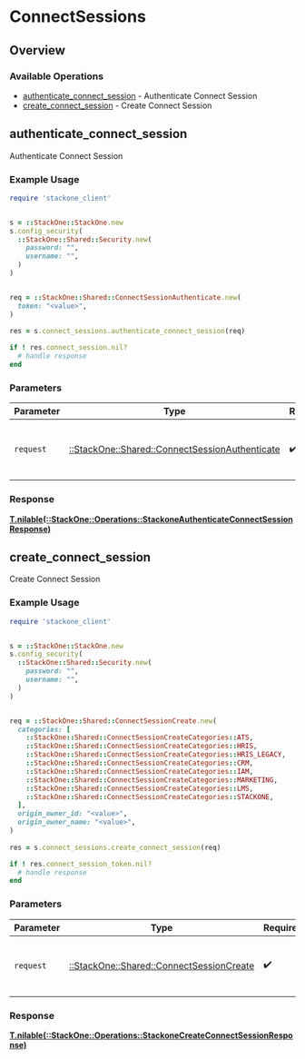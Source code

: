 # ConnectSessions

## Overview

### Available Operations

* [authenticate_connect_session](#authenticate_connect_session) - Authenticate Connect Session
* [create_connect_session](#create_connect_session) - Create Connect Session

## authenticate_connect_session

Authenticate Connect Session

### Example Usage

```ruby
require 'stackone_client'


s = ::StackOne::StackOne.new
s.config_security(
  ::StackOne::Shared::Security.new(
    password: "",
    username: "",
  )
)


req = ::StackOne::Shared::ConnectSessionAuthenticate.new(
  token: "<value>",
)
    
res = s.connect_sessions.authenticate_connect_session(req)

if ! res.connect_session.nil?
  # handle response
end

```

### Parameters

| Parameter                                                                                           | Type                                                                                                | Required                                                                                            | Description                                                                                         |
| --------------------------------------------------------------------------------------------------- | --------------------------------------------------------------------------------------------------- | --------------------------------------------------------------------------------------------------- | --------------------------------------------------------------------------------------------------- |
| `request`                                                                                           | [::StackOne::Shared::ConnectSessionAuthenticate](../../models/shared/connectsessionauthenticate.md) | :heavy_check_mark:                                                                                  | The request object to use for the request.                                                          |

### Response

**[T.nilable(::StackOne::Operations::StackoneAuthenticateConnectSessionResponse)](../../models/operations/stackoneauthenticateconnectsessionresponse.md)**




## create_connect_session

Create Connect Session

### Example Usage

```ruby
require 'stackone_client'


s = ::StackOne::StackOne.new
s.config_security(
  ::StackOne::Shared::Security.new(
    password: "",
    username: "",
  )
)


req = ::StackOne::Shared::ConnectSessionCreate.new(
  categories: [
    ::StackOne::Shared::ConnectSessionCreateCategories::ATS,
    ::StackOne::Shared::ConnectSessionCreateCategories::HRIS,
    ::StackOne::Shared::ConnectSessionCreateCategories::HRIS_LEGACY,
    ::StackOne::Shared::ConnectSessionCreateCategories::CRM,
    ::StackOne::Shared::ConnectSessionCreateCategories::IAM,
    ::StackOne::Shared::ConnectSessionCreateCategories::MARKETING,
    ::StackOne::Shared::ConnectSessionCreateCategories::LMS,
    ::StackOne::Shared::ConnectSessionCreateCategories::STACKONE,
  ],
  origin_owner_id: "<value>",
  origin_owner_name: "<value>",
)
    
res = s.connect_sessions.create_connect_session(req)

if ! res.connect_session_token.nil?
  # handle response
end

```

### Parameters

| Parameter                                                                               | Type                                                                                    | Required                                                                                | Description                                                                             |
| --------------------------------------------------------------------------------------- | --------------------------------------------------------------------------------------- | --------------------------------------------------------------------------------------- | --------------------------------------------------------------------------------------- |
| `request`                                                                               | [::StackOne::Shared::ConnectSessionCreate](../../models/shared/connectsessioncreate.md) | :heavy_check_mark:                                                                      | The request object to use for the request.                                              |

### Response

**[T.nilable(::StackOne::Operations::StackoneCreateConnectSessionResponse)](../../models/operations/stackonecreateconnectsessionresponse.md)**


